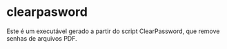# clearpasword
Este é um executável gerado a partir do script ClearPassword, que remove senhas de arquivos PDF.

